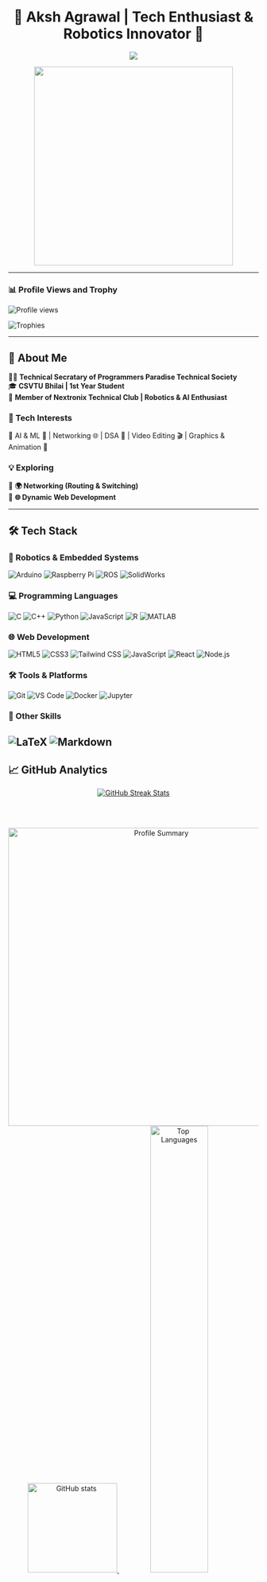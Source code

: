 <!-- 🚀 Animated Helader -->

<h1 align="center">🚀 Aksh Agrawal | Tech Enthusiast & Robotics Innovator 🤖</h1>
 
<p align="center">
  <img src="https://readme-typing-svg.demolab.com?font=Fira+Code&weight=600&pause=1000&color=00F7FF&center=true&vCenter=true&multiline=true&width=700&height=50&lines=%E2%9C%A8+Innovating+with+Code+%7C+Exploring+AI+%7C+Robotics+%E2%9C%A8" />
</p>

<p align="center">
  <img src="https://media.giphy.com/media/qgQUggAC3Pfv687qPC/giphy.gif" width="400px">
  <br>


</p>



---

### 📊 **Profile Views and Trophy**
<p align="left">
  <img src="https://komarev.com/ghpvc/?username=aksh-agrawal&label=Profile%20views&color=0e75b6&style=flat" alt="Profile views" />
</p>

<p align="left">
  <img src="https://github-profile-trophy.vercel.app/?username=aksh-agrawal&theme=matrix" alt="Trophies" />
</p>

---


## 🚀 About Me  
👨‍💻 **Technical Secratary of Programmers Paradise Technical Society**  
🎓 **CSVTU Bhilai | 1st Year Student**  
🤖 **Member of Nextronix Technical Club | Robotics & AI Enthusiast**  


### 🚀 Tech Interests  
🔹 AI & ML 🧠 | Networking 🌐 | DSA 🏹 | Video Editing 🎬 | Graphics & Animation 🎨  

<!-- ### ⚡ Current Projects  
🔹 **⚔️ Nextronix WarBot X1** – Combat-ready RC car for Robo War competitions  
🔹 **🤖 Kiro AI Robot** – AI-powered mobile robot for lab automation & guest welcoming  
🔹 **🦺 SIH Hackathon Project** – Smart wearable for delivery workforce safety  
-->
### 💡 Exploring  
🔹 **🌍 Networking (Routing & Switching)**  
🔹 **🌐 Dynamic Web Development**  

---

## 🛠 Tech Stack

### 🤖 Robotics & Embedded Systems
![Arduino](https://img.shields.io/badge/-Arduino-00979D?style=for-the-badge&logo=arduino&logoColor=white)
![Raspberry Pi](https://img.shields.io/badge/-Raspberry%20Pi-C51A4A?style=for-the-badge&logo=raspberry-pi&logoColor=white)
![ROS](https://img.shields.io/badge/-ROS-22314E?style=for-the-badge&logo=ros&logoColor=white)
![SolidWorks](https://img.shields.io/badge/-SolidWorks-2D4D66?style=for-the-badge&logo=solidworks&logoColor=white)

### 💻 Programming Languages
![C](https://img.shields.io/badge/-C-A8B9CC?style=for-the-badge&logo=c&logoColor=black)
![C++](https://img.shields.io/badge/-C++-00599C?style=for-the-badge&logo=c%2B%2B&logoColor=white)
![Python](https://img.shields.io/badge/-Python-3776AB?style=for-the-badge&logo=python&logoColor=white)
![JavaScript](https://img.shields.io/badge/-JavaScript-F7DF1E?style=for-the-badge&logo=javascript&logoColor=black)
![R](https://img.shields.io/badge/-R-276DC3?style=for-the-badge&logo=r&logoColor=white)
![MATLAB](https://img.shields.io/badge/-MATLAB-0076A8?style=for-the-badge&logo=mathworks&logoColor=white)

### 🌐 Web Development
![HTML5](https://img.shields.io/badge/-HTML5-E34F26?style=for-the-badge&logo=html5&logoColor=white)
![CSS3](https://img.shields.io/badge/-CSS3-1572B6?style=for-the-badge&logo=css3&logoColor=white)
![Tailwind CSS](https://img.shields.io/badge/-Tailwind%20CSS-06B6D4?style=for-the-badge&logo=tailwind-css&logoColor=white)
![JavaScript](https://img.shields.io/badge/-JavaScript-F7DF1E?style=for-the-badge&logo=javascript&logoColor=black)
![React](https://img.shields.io/badge/-React-20232A?style=for-the-badge&logo=react&logoColor=61DAFB)
![Node.js](https://img.shields.io/badge/-Node.js-339933?style=for-the-badge&logo=node.js&logoColor=white)


### 🛠 Tools & Platforms
![Git](https://img.shields.io/badge/-Git-F05032?style=for-the-badge&logo=git&logoColor=white)
![VS Code](https://img.shields.io/badge/-VS%20Code-007ACC?style=for-the-badge&logo=visual-studio-code&logoColor=white)
![Docker](https://img.shields.io/badge/-Docker-2496ED?style=for-the-badge&logo=docker&logoColor=white)
![Jupyter](https://img.shields.io/badge/-Jupyter-F37626?style=for-the-badge&logo=jupyter&logoColor=white)

### 🧩 Other Skills
![LaTeX](https://img.shields.io/badge/-LaTeX-008080?style=for-the-badge&logo=latex&logoColor=white)
![Markdown](https://img.shields.io/badge/-Markdown-000000?style=for-the-badge&logo=markdown&logoColor=white)
---

## 📈 GitHub Analytics

<div align="center">

  <!-- GitHub Streak Stats -->
  <a href="https://git.io/streak-stats">
    <img src="https://streak-stats.demolab.com?user=Aksh-Agrawal&theme=dark&hide_border=true&border_radius=10&background=0D1117&stroke=00F7FF" alt="GitHub Streak Stats">
  </a>

  <br/><br/>
<div aling="center">
  <img width="600em" src="http://github-profile-summary-cards.vercel.app/api/cards/profile-details?username=aksh-agrawal&theme=2077" alt="Profile Summary"></div>
  <!-- GitHub Stats and Top Languages -->
  <a href="https://github.com/Aksh-Agrawal">
       <img src="https://github-readme-stats.vercel.app/api?username=aksh-agrawal&show_icons=true&locale=en&theme=github_dark&hide_border=true" height="180" alt="GitHub stats" />
  </a>

  <a href="https://github.com/Aksh-Agrawal">
    <img src="https://github-readme-stats.vercel.app/api/top-langs/?username=Aksh-Agrawal&layout=compact&theme=github_dark&hide_border=true&langs_count=10" width="48%" alt="Top Languages">
  </a>

</div>


---

### 📈 **Activity Graph**
<div align="center">
  <img src="https://github-readme-activity-graph.vercel.app/graph?username=Aksh-Agrawal&theme=github-dark&area=true&hide_border=true" height="250" alt="Activity Graph" />
</div>

---
<!--

## 🔥 Featured Projects
| 🚀 Project         | 🛠 Description                                                                 |
|--------------------|-------------------------------------------------------------------------------|
| [Kiro AI Robot](https://github.com/Aksh-Agrawal/Kiro-AI-Robot) 🤖 | Smart mobile robot for lab automation & guest welcoming |
| [Safety Jacket](https://github.com/Aksh-Agrawal/Safety-Jacket) 🦺 | AI-based health monitoring wearable for delivery workers |
| [Rock Paper Scissors](https://github.com/Aksh-Agrawal/Rock-Paper-Scissors) 🎮 | JavaScript game vs AI |
| [Tic-Tac-Toe](https://github.com/Aksh-Agrawal/Tic-Tac-Toe) ❌⭕ | Interactive 2-player web game |

---
-->


## ✨ Daily Quote
<p align="center">
  <img src="https://quotes-github-readme.vercel.app/api?type=horizontal&theme=radical" />
</p>






---
## 🤝 Let's Connect!
<p align="center">
  <a href="https://www.linkedin.com/in/aksh-agrawal-436066327" target="_blank">
    <img src="https://img.shields.io/badge/LinkedIn-0A66C2?style=for-the-badge&logo=linkedin&logoColor=white">
  </a>
  <a href="https://instagram.com/_.aksh10._" target="_blank">
    <img src="https://img.shields.io/badge/Instagram-E4405F?style=for-the-badge&logo=instagram&logoColor=white">
  </a>
  <a href="mailto:akshagr10@gmail.com">
    <img src="https://img.shields.io/badge/Gmail-D14836?style=for-the-badge&logo=gmail&logoColor=white">
  </a>
</p>

---

⭐ **"Learning Never Stops. Innovate. Build. Inspire."** 🚀

---

## 💡 Pro Tip
```c
// Always remember:
while(!succeed) {
    try();
    if(failed) learn();
}
